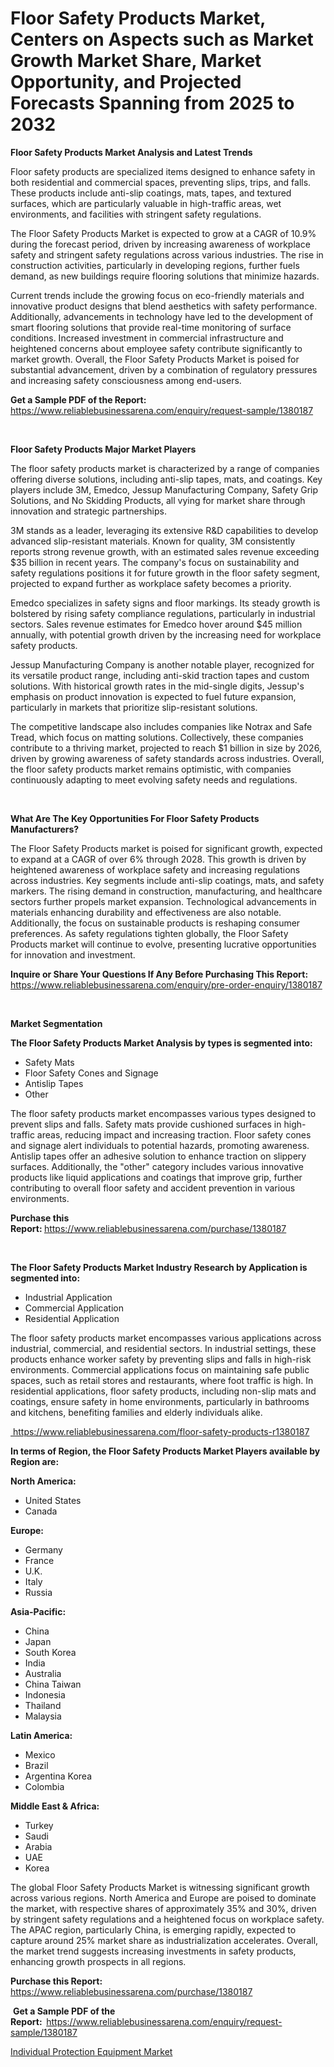 <p><h1>Floor Safety Products Market, Centers on Aspects such as Market Growth Market Share, Market Opportunity, and Projected Forecasts Spanning from 2025 to 2032</h1></p><p><strong>Floor Safety Products Market Analysis and Latest Trends</strong></p>
<p><p>Floor safety products are specialized items designed to enhance safety in both residential and commercial spaces, preventing slips, trips, and falls. These products include anti-slip coatings, mats, tapes, and textured surfaces, which are particularly valuable in high-traffic areas, wet environments, and facilities with stringent safety regulations. </p><p>The Floor Safety Products Market is expected to grow at a CAGR of 10.9% during the forecast period, driven by increasing awareness of workplace safety and stringent safety regulations across various industries. The rise in construction activities, particularly in developing regions, further fuels demand, as new buildings require flooring solutions that minimize hazards. </p><p>Current trends include the growing focus on eco-friendly materials and innovative product designs that blend aesthetics with safety performance. Additionally, advancements in technology have led to the development of smart flooring solutions that provide real-time monitoring of surface conditions. Increased investment in commercial infrastructure and heightened concerns about employee safety contribute significantly to market growth. Overall, the Floor Safety Products Market is poised for substantial advancement, driven by a combination of regulatory pressures and increasing safety consciousness among end-users.</p></p>
<p><strong>Get a Sample PDF of the Report:&nbsp;</strong> <a href="https://www.reliablebusinessarena.com/enquiry/request-sample/1380187?utm_campaign=3021&utm_medium=2&utm_source=Github&utm_content=ia&utm_term=05042025&utm_id=floor-safety-products">https://www.reliablebusinessarena.com/enquiry/request-sample/1380187</a></p>
<p>&nbsp;</p>
<p><strong>Floor Safety Products Major Market Players</strong></p>
<p><p>The floor safety products market is characterized by a range of companies offering diverse solutions, including anti-slip tapes, mats, and coatings. Key players include 3M, Emedco, Jessup Manufacturing Company, Safety Grip Solutions, and No Skidding Products, all vying for market share through innovation and strategic partnerships.</p><p>3M stands as a leader, leveraging its extensive R&D capabilities to develop advanced slip-resistant materials. Known for quality, 3M consistently reports strong revenue growth, with an estimated sales revenue exceeding $35 billion in recent years. The company's focus on sustainability and safety regulations positions it for future growth in the floor safety segment, projected to expand further as workplace safety becomes a priority.</p><p>Emedco specializes in safety signs and floor markings. Its steady growth is bolstered by rising safety compliance regulations, particularly in industrial sectors. Sales revenue estimates for Emedco hover around $45 million annually, with potential growth driven by the increasing need for workplace safety products.</p><p>Jessup Manufacturing Company is another notable player, recognized for its versatile product range, including anti-skid traction tapes and custom solutions. With historical growth rates in the mid-single digits, Jessup's emphasis on product innovation is expected to fuel future expansion, particularly in markets that prioritize slip-resistant solutions.</p><p>The competitive landscape also includes companies like Notrax and Safe Tread, which focus on matting solutions. Collectively, these companies contribute to a thriving market, projected to reach $1 billion in size by 2026, driven by growing awareness of safety standards across industries. Overall, the floor safety products market remains optimistic, with companies continuously adapting to meet evolving safety needs and regulations.</p></p>
<p>&nbsp;</p>
<p><strong>What Are The Key Opportunities For Floor Safety Products Manufacturers?</strong></p>
<p><p>The Floor Safety Products market is poised for significant growth, expected to expand at a CAGR of over 6% through 2028. This growth is driven by heightened awareness of workplace safety and increasing regulations across industries. Key segments include anti-slip coatings, mats, and safety markers. The rising demand in construction, manufacturing, and healthcare sectors further propels market expansion. Technological advancements in materials enhancing durability and effectiveness are also notable. Additionally, the focus on sustainable products is reshaping consumer preferences. As safety regulations tighten globally, the Floor Safety Products market will continue to evolve, presenting lucrative opportunities for innovation and investment.</p></p>
<p><strong>Inquire or Share Your Questions If Any Before Purchasing This Report:</strong> <a href="https://www.reliablebusinessarena.com/enquiry/pre-order-enquiry/1380187?utm_campaign=3021&utm_medium=2&utm_source=Github&utm_content=ia&utm_term=05042025&utm_id=floor-safety-products">https://www.reliablebusinessarena.com/enquiry/pre-order-enquiry/1380187</a></p>
<p>&nbsp;</p>
<p><strong>Market Segmentation</strong></p>
<p><strong>The Floor Safety Products Market Analysis by types is segmented into:</strong></p>
<p><ul><li>Safety Mats</li><li>Floor Safety Cones and Signage</li><li>Antislip Tapes</li><li>Other</li></ul></p>
<p><p>The floor safety products market encompasses various types designed to prevent slips and falls. Safety mats provide cushioned surfaces in high-traffic areas, reducing impact and increasing traction. Floor safety cones and signage alert individuals to potential hazards, promoting awareness. Antislip tapes offer an adhesive solution to enhance traction on slippery surfaces. Additionally, the "other" category includes various innovative products like liquid applications and coatings that improve grip, further contributing to overall floor safety and accident prevention in various environments.</p></p>
<p><strong>Purchase this Report:&nbsp;</strong><a href="https://www.reliablebusinessarena.com/purchase/1380187?utm_campaign=3021&utm_medium=2&utm_source=Github&utm_content=ia&utm_term=05042025&utm_id=floor-safety-products">https://www.reliablebusinessarena.com/purchase/1380187</a></p>
<p>&nbsp;</p>
<p><strong>The Floor Safety Products Market Industry Research by Application is segmented into:</strong></p>
<p><ul><li>Industrial Application</li><li>Commercial Application</li><li>Residential Application</li></ul></p>
<p><p>The floor safety products market encompasses various applications across industrial, commercial, and residential sectors. In industrial settings, these products enhance worker safety by preventing slips and falls in high-risk environments. Commercial applications focus on maintaining safe public spaces, such as retail stores and restaurants, where foot traffic is high. In residential applications, floor safety products, including non-slip mats and coatings, ensure safety in home environments, particularly in bathrooms and kitchens, benefiting families and elderly individuals alike.</p></p>
<p><a href="https://www.reliablebusinessarena.com/floor-safety-products-r1380187?utm_campaign=3021&utm_medium=2&utm_source=Github&utm_content=ia&utm_term=05042025&utm_id=floor-safety-products">&nbsp;https://www.reliablebusinessarena.com/floor-safety-products-r1380187</a></p>
<p><strong>In terms of Region, the Floor Safety Products Market Players available by Region are:</strong></p>
<p>
    <p> <strong> North America: </strong>
        <ul>
            <li>United States</li>
            <li>Canada</li>
        </ul>
        </p> 
    <p> <strong> Europe: </strong>
        <ul>
            <li>Germany</li>
            <li>France</li>
            <li>U.K.</li>
            <li>Italy</li>
            <li>Russia</li>
        </ul>
        </p> 
    <p> <strong> Asia-Pacific: </strong>
        <ul>
            <li>China</li>
            <li>Japan</li>
            <li>South Korea</li>
            <li>India</li>
            <li>Australia</li>
            <li>China Taiwan</li>
            <li>Indonesia</li>
            <li>Thailand</li>
            <li>Malaysia</li>
        </ul>
        </p> 
    <p> <strong> Latin America: </strong>
        <ul>
            <li>Mexico</li>
            <li>Brazil</li>
            <li>Argentina Korea</li>
            <li>Colombia</li>
        </ul>
        </p> 
    <p> <strong> Middle East & Africa: </strong>
        <ul>
            <li>Turkey</li>
            <li>Saudi</li>
            <li>Arabia</li>
            <li>UAE</li>
            <li>Korea</li>
        </ul>
    </p>
    </p>
<p><p>The global Floor Safety Products Market is witnessing significant growth across various regions. North America and Europe are poised to dominate the market, with respective shares of approximately 35% and 30%, driven by stringent safety regulations and a heightened focus on workplace safety. The APAC region, particularly China, is emerging rapidly, expected to capture around 25% market share as industrialization accelerates. Overall, the market trend suggests increasing investments in safety products, enhancing growth prospects in all regions.</p></p>
<p><strong>Purchase this Report: </strong><a href="https://www.reliablebusinessarena.com/purchase/1380187?utm_campaign=3021&utm_medium=2&utm_source=Github&utm_content=ia&utm_term=05042025&utm_id=floor-safety-products">https://www.reliablebusinessarena.com/purchase/1380187</a></p>
<p>&nbsp;<strong>Get a Sample PDF of the Report:&nbsp;&nbsp;</strong><a href="https://www.reliablebusinessarena.com/enquiry/request-sample/1380187?utm_campaign=3021&utm_medium=2&utm_source=Github&utm_content=ia&utm_term=05042025&utm_id=floor-safety-products">https://www.reliablebusinessarena.com/enquiry/request-sample/1380187</a></p>
<p><strong></strong></p>
<p><p><a href="https://github.com/kaqiewan/Market-Research-Report-List-1/blob/main/individual-protection-equipment-market.md?utm_campaign=3021&utm_medium=2&utm_source=Github&utm_content=ia&utm_term=05042025&utm_id=floor-safety-products">Individual Protection Equipment Market</a></p></p>